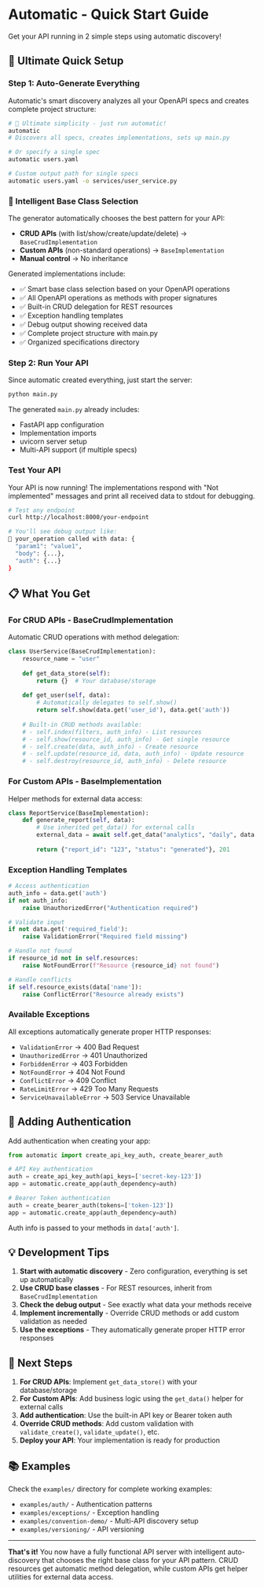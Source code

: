 # Automatic - Quick Start Guide

Get your API running in 2 simple steps using automatic discovery!

## 🚀 Ultimate Quick Setup

### Step 1: Auto-Generate Everything

Automatic's smart discovery analyzes all your OpenAPI specs and creates complete project structure:

```bash
# 🎯 Ultimate simplicity - just run automatic!
automatic
# Discovers all specs, creates implementations, sets up main.py

# Or specify a single spec
automatic users.yaml

# Custom output path for single specs
automatic users.yaml -o services/user_service.py
```

### 🧠 Intelligent Base Class Selection

The generator automatically chooses the best pattern for your API:

- **CRUD APIs** (with list/show/create/update/delete) → `BaseCrudImplementation`
- **Custom APIs** (non-standard operations) → `BaseImplementation`  
- **Manual control** → No inheritance

Generated implementations include:
- ✅ Smart base class selection based on your OpenAPI operations
- ✅ All OpenAPI operations as methods with proper signatures
- ✅ Built-in CRUD delegation for REST resources
- ✅ Exception handling templates
- ✅ Debug output showing received data
- ✅ Complete project structure with main.py
- ✅ Organized specifications directory

### Step 2: Run Your API

Since automatic created everything, just start the server:

```bash
python main.py
```

The generated `main.py` already includes:
- FastAPI app configuration
- Implementation imports
- uvicorn server setup
- Multi-API support (if multiple specs)

### Test Your API

Your API is now running! The implementations respond with "Not implemented" messages and print all received data to stdout for debugging.

```bash
# Test any endpoint
curl http://localhost:8000/your-endpoint

# You'll see debug output like:
🔄 your_operation called with data: {
  "param1": "value1",
  "body": {...},
  "auth": {...}
}
```

## 📋 What You Get

### For CRUD APIs - BaseCrudImplementation

Automatic CRUD operations with method delegation:

```python
class UserService(BaseCrudImplementation):
    resource_name = "user"
    
    def get_data_store(self):
        return {}  # Your database/storage
    
    def get_user(self, data):
        # Automatically delegates to self.show()
        return self.show(data.get('user_id'), data.get('auth'))
    
    # Built-in CRUD methods available:
    # - self.index(filters, auth_info) - List resources
    # - self.show(resource_id, auth_info) - Get single resource  
    # - self.create(data, auth_info) - Create resource
    # - self.update(resource_id, data, auth_info) - Update resource
    # - self.destroy(resource_id, auth_info) - Delete resource
```

### For Custom APIs - BaseImplementation

Helper methods for external data access:

```python
class ReportService(BaseImplementation):
    def generate_report(self, data):
        # Use inherited get_data() for external calls
        external_data = await self.get_data("analytics", "daily", data.get('auth'))
        
        return {"report_id": "123", "status": "generated"}, 201
```

### Exception Handling Templates
```python
# Access authentication
auth_info = data.get('auth')
if not auth_info:
    raise UnauthorizedError("Authentication required")

# Validate input
if not data.get('required_field'):
    raise ValidationError("Required field missing")

# Handle not found
if resource_id not in self.resources:
    raise NotFoundError(f"Resource {resource_id} not found")

# Handle conflicts
if self.resource_exists(data['name']):
    raise ConflictError("Resource already exists")
```

### Available Exceptions
All exceptions automatically generate proper HTTP responses:

- `ValidationError` → 400 Bad Request
- `UnauthorizedError` → 401 Unauthorized  
- `ForbiddenError` → 403 Forbidden
- `NotFoundError` → 404 Not Found
- `ConflictError` → 409 Conflict
- `RateLimitError` → 429 Too Many Requests
- `ServiceUnavailableError` → 503 Service Unavailable

## 🔐 Adding Authentication

Add authentication when creating your app:

```python
from automatic import create_api_key_auth, create_bearer_auth

# API Key authentication
auth = create_api_key_auth(api_keys=['secret-key-123'])
app = automatic.create_app(auth_dependency=auth)

# Bearer Token authentication  
auth = create_bearer_auth(tokens=['token-123'])
app = automatic.create_app(auth_dependency=auth)
```

Auth info is passed to your methods in `data['auth']`.

## 💡 Development Tips

1. **Start with automatic discovery** - Zero configuration, everything is set up automatically
2. **Use CRUD base classes** - For REST resources, inherit from `BaseCrudImplementation`
3. **Check the debug output** - See exactly what data your methods receive
4. **Implement incrementally** - Override CRUD methods or add custom validation as needed
5. **Use the exceptions** - They automatically generate proper HTTP error responses

## 🎯 Next Steps

1. **For CRUD APIs**: Implement `get_data_store()` with your database/storage
2. **For Custom APIs**: Add business logic using the `get_data()` helper for external calls
3. **Add authentication**: Use the built-in API key or Bearer token auth
4. **Override CRUD methods**: Add custom validation with `validate_create()`, `validate_update()`, etc.
5. **Deploy your API**: Your implementation is ready for production

## 📚 Examples

Check the `examples/` directory for complete working examples:
- `examples/auth/` - Authentication patterns
- `examples/exceptions/` - Exception handling
- `examples/convention-demo/` - Multi-API discovery setup
- `examples/versioning/` - API versioning

---

**That's it!** You now have a fully functional API server with intelligent auto-discovery that chooses the right base class for your API pattern. CRUD resources get automatic method delegation, while custom APIs get helper utilities for external data access.
